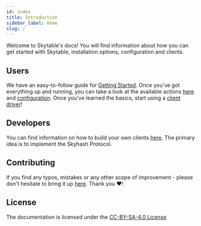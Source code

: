 ```yaml
---
id: index
title: Introduction
sidebar_label: Home
slug: /
---
```


Welcome to Skytable's docs! You will find information about how you can get started with Skytable, installation options, configuration and clients.

## Users

We have an easy-to-follow guide for [Getting Started](getting-started). Once you've got everything up and running, you can take a look at the available actions [here](all-actions) and [configuration](config).
Once you've learned the basics, start using a [client driver](clients)!

## Developers

You can find information on how to build your own clients [here](protocol/skyhash). The primary idea is to implement the Skyhash Protocol.

## Contributing

If you find any typos, mistakes or any other scope of improvement - please don't hesitate to bring it up [here](https://github.com/skytable/docs/issues). Thank you ❤️!

## License

The documentation is licensed under the [CC-BY-SA-4.0 License](https://github.com/skytable/docs/tree/master/LICENSE)
